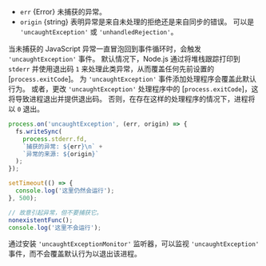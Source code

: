 <!-- YAML
added: v0.1.18
changes:
  - version: v12.0.0
    pr-url: https://github.com/nodejs/node/pull/26599
    description: Added the `origin` argument.
-->

* `err` {Error} 未捕获的异常。
* `origin` {string} 表明异常是来自未处理的拒绝还是来自同步的错误。 可以是 `'uncaughtException'` 或 `'unhandledRejection'`。

当未捕获的 JavaScript 异常一直冒泡回到事件循环时，会触发 `'uncaughtException'` 事件。 
默认情况下，Node.js 通过将堆栈跟踪打印到 `stderr` 并使用退出码 `1` 来处理此类异常，从而覆盖任何先前设置的 [`process.exitCode`]。 
为 `'uncaughtException'` 事件添加处理程序会覆盖此默认行为。 
或者，更改 `'uncaughtException'` 处理程序中的 [`process.exitCode`]，这将导致进程退出并提供退出码。 
否则，在存在这样的处理程序的情况下，进程将以 `0` 退出。

```js
process.on('uncaughtException', (err, origin) => {
  fs.writeSync(
    process.stderr.fd,
    `捕获的异常: ${err}\n` +
    `异常的来源: ${origin}`
  );
});

setTimeout(() => {
  console.log('这里仍然会运行');
}, 500);

// 故意引起异常，但不要捕获它。
nonexistentFunc();
console.log('这里不会运行');
```

通过安装 `'uncaughtExceptionMonitor'` 监听器，可以监视 `'uncaughtException'` 事件，而不会覆盖默认行为以退出该进程。

